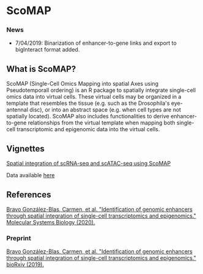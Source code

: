 # ScoMAP

### News
- 7/04/2019: Binarization of enhancer-to-gene links and export to bigInteract format added.

## What is ScoMAP?

ScoMAP (Single-Cell Omics Mapping into spatial Axes using Pseudotemporall ordering) is an R package to spatially integrate single-cell omics data into virtual cells. These virtual cells may be organized in a template that resembles the tissue (e.g. such as the Drosophila's eye-antennal disc), or into an abstract space (e.g. when cell types are not spatially located). ScoMAP also includes functionalities to derive enhancer-to-gene relationships from the virtual template when mapping both single-cell transcriptomic and epigenomic data into the virtual cells.

## Vignettes

[Spatial integration of scRNA-seq and scATAC-seq using ScoMAP](https://rawcdn.githack.com/aertslab/ScoMAP/f6cd6724682d4b6c2a8f44b2a18824a56cff2146/vignettes/Vignette.html)

Data available [here](https://drive.google.com/drive/folders/1wH-2VHbKaDEKANByS_jW78Gq4mi8wifb?usp=sharing)

## References

[Bravo González-Blas, Carmen, et al. "Identification of genomic enhancers through spatial integration of single-cell transcriptomics and epigenomics." Molecular Systems Biology (2020).](https://www.embopress.org/doi/full/10.15252/msb.20209438)

### Preprint

[Bravo González-Blas, Carmen, et al. "Identification of genomic enhancers through spatial integration of single-cell transcriptomics and epigenomics." bioRxiv (2019).](https://www.biorxiv.org/content/10.1101/2019.12.19.882381v1)


